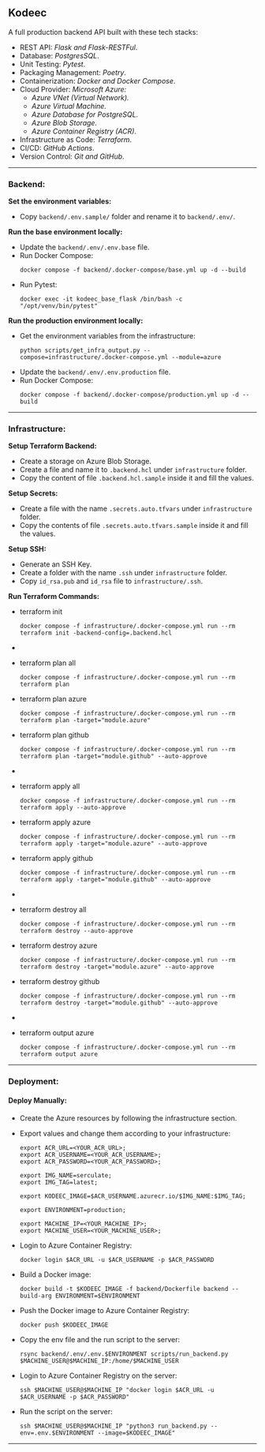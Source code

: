 ## Kodeec
A full production backend API built with these tech stacks:

- REST API: _Flask and Flask-RESTFul_.
- Database: _PostgresSQL_.
- Unit Testing: _Pytest_.
- Packaging Management: _Poetry_.
- Containerization: _Docker and Docker Compose_.
- Cloud Provider: _Microsoft Azure:_
  - _Azure VNet (Virtual Network)._
  - _Azure Virtual Machine._
  - _Azure Database for PostgreSQL._
  - _Azure Blob Storage._
  - _Azure Container Registry (ACR)._
- Infrastructure as Code: _Terraform_.
- CI/CD: _GitHub Actions_.
- Version Control: _Git and GitHub_.

---

### Backend:

**Set the environment variables:**
- Copy `backend/.env.sample/` folder and rename it to `backend/.env/`.

**Run the base environment locally:**
- Update the `backend/.env/.env.base` file.
- Run Docker Compose:
  ```shell
  docker compose -f backend/.docker-compose/base.yml up -d --build
  ```
- Run Pytest:
  ```shell
  docker exec -it kodeec_base_flask /bin/bash -c "/opt/venv/bin/pytest"
  ```

**Run the production environment locally:**
- Get the environment variables from the infrastructure:
  ```shell
  python scripts/get_infra_output.py --compose=infrastructure/.docker-compose.yml --module=azure
  ```
- Update the `backend/.env/.env.production` file.
- Run Docker Compose:
  ```shell
  docker compose -f backend/.docker-compose/production.yml up -d --build
  ```

---

### Infrastructure:

**Setup Terraform Backend:**
- Create a storage on Azure Blob Storage.
- Create a file and name it to `.backend.hcl` under `infrastructure` folder.
- Copy the content of file `.backend.hcl.sample` inside it and fill the values.

**Setup Secrets:**
- Create a file with the name `.secrets.auto.tfvars` under `infrastructure` folder.
- Copy the contents of file `.secrets.auto.tfvars.sample` inside it and fill the values.

**Setup SSH:**
- Generate an SSH Key.
- Create a folder with the name `.ssh` under `infrastructure` folder.
- Copy `id_rsa.pub` and `id_rsa` file to `infrastructure/.ssh`.

**Run Terraform Commands:**

- terraform init
  ```shell
  docker compose -f infrastructure/.docker-compose.yml run --rm terraform init -backend-config=.backend.hcl
  ```

-
- terraform plan all
  ```shell
  docker compose -f infrastructure/.docker-compose.yml run --rm terraform plan
  ```
- terraform plan azure
  ```shell
  docker compose -f infrastructure/.docker-compose.yml run --rm terraform plan -target="module.azure"
  ```
- terraform plan github
  ```shell
  docker compose -f infrastructure/.docker-compose.yml run --rm terraform plan -target="module.github" --auto-approve
  ```


-
- terraform apply all
  ```shell
  docker compose -f infrastructure/.docker-compose.yml run --rm terraform apply --auto-approve
  ```
- terraform apply azure
  ```shell
  docker compose -f infrastructure/.docker-compose.yml run --rm terraform apply -target="module.azure" --auto-approve
  ```
- terraform apply github
  ```shell
  docker compose -f infrastructure/.docker-compose.yml run --rm terraform apply -target="module.github" --auto-approve
  ```


- 
- terraform destroy all
  ```shell
  docker compose -f infrastructure/.docker-compose.yml run --rm terraform destroy --auto-approve
  ```
- terraform destroy azure
  ```shell
  docker compose -f infrastructure/.docker-compose.yml run --rm terraform destroy -target="module.azure" --auto-approve
  ```
- terraform destroy github
  ```shell
  docker compose -f infrastructure/.docker-compose.yml run --rm terraform destroy -target="module.github" --auto-approve
  ```

- 
- terraform output azure
  ```shell
  docker compose -f infrastructure/.docker-compose.yml run --rm terraform output azure
  ```

---

### Deployment:

#### Deploy Manually:
- Create the Azure resources by following the infrastructure section.
- Export values and change them according to your infrastructure:
  ```shell
  export ACR_URL=<YOUR_ACR_URL>;
  export ACR_USERNAME=<YOUR_ACR_USERNAME>;
  export ACR_PASSWORD=<YOUR_ACR_PASSWORD>;
  
  export IMG_NAME=serculate;
  export IMG_TAG=latest;
  
  export KODEEC_IMAGE=$ACR_USERNAME.azurecr.io/$IMG_NAME:$IMG_TAG;
  
  export ENVIRONMENT=production;
  
  export MACHINE_IP=<YOUR_MACHINE_IP>;
  export MACHINE_USER=<YOUR_MACHINE_USER>;
  ```


- Login to Azure Container Registry:
  ```shell
  docker login $ACR_URL -u $ACR_USERNAME -p $ACR_PASSWORD
  ```
- Build a Docker image:
  ```shell
  docker build -t $KODEEC_IMAGE -f backend/Dockerfile backend --build-arg ENVIRONMENT=$ENVIRONMENT
  ```
- Push the Docker image to Azure Container Registry:
  ```shell
  docker push $KODEEC_IMAGE
  ```


- Copy the env file and the run script to the server:
  ```shell
  rsync backend/.env/.env.$ENVIRONMENT scripts/run_backend.py $MACHINE_USER@$MACHINE_IP:/home/$MACHINE_USER
  ```


- Login to Azure Container Registry on the server:
  ```shell
  ssh $MACHINE_USER@$MACHINE_IP "docker login $ACR_URL -u $ACR_USERNAME -p $ACR_PASSWORD"
  ```
- Run the script on the server:
  ```shell
  ssh $MACHINE_USER@$MACHINE_IP "python3 run_backend.py --env=.env.$ENVIRONMENT --image=$KODEEC_IMAGE"
  ```

---
